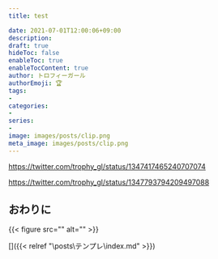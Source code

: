 ```yaml
---
title: test

date: 2021-07-01T12:00:06+09:00
description: 
draft: true
hideToc: false
enableToc: true
enableTocContent: true
author: トロフィーガール
authorEmoji: 🏆
tags:
- 
categories:
- 
series:
- 
image: images/posts/clip.png
meta_image: images/posts/clip.png
---
```


https://twitter.com/trophy_gl/status/1347417465240707074

https://twitter.com/trophy_gl/status/1347793794209497088

## おわりに
{{< figure src="" alt="" >}}

[]({{< relref "\posts\テンプレ\index.md" >}})